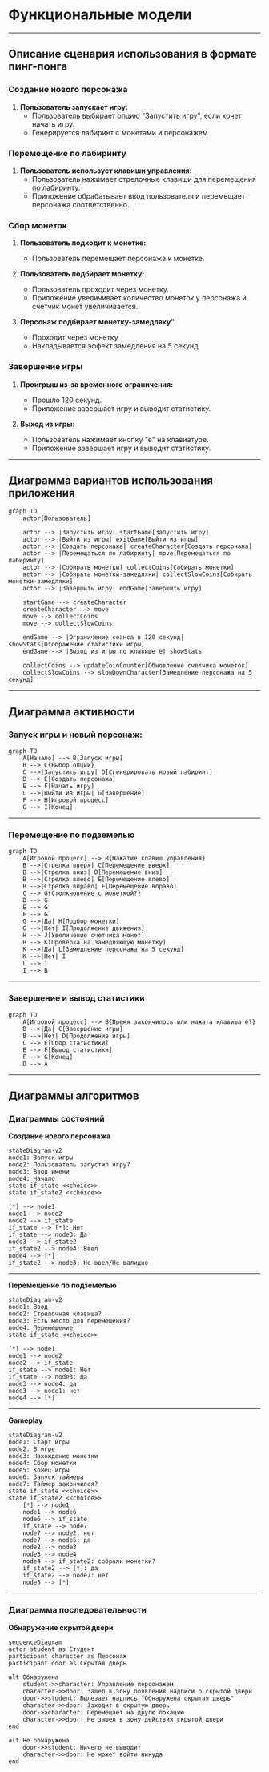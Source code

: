 # Функциональные модели
-----------------------------------------------------

## Описание сценария использования в формате пинг-понга 

### Создание нового персонажа

1. **Пользователь запускает игру:**
   - Пользователь выбирает опцию "Запустить игру", если хочет начать игру.
   - Генерируется лабиринт с монетами и персонажем

### Перемещение по лабиринту

1. **Пользователь использует клавиши управления:**
   - Пользователь нажимает стрелочные клавиши для перемещения по лабиринту.
   - Приложение обрабатывает ввод пользователя и перемещает персонажа соответственно.

### Сбор монеток

1. **Пользователь подходит к монетке:**
   - Пользователь перемещает персонажа к монетке.
 
2. **Пользователь подбирает монетку:**
   - Пользователь проходит через монетку.
   - Приложение увеличивает количество монеток у персонажа и счетчик монет увеличивается.

3. **Персонаж подбирает монетку-замедляку"**
   - Проходит через монетку
   - Накладывается эффект замедления на 5 секунд 

### Завершение игры
 
1. **Проигрыш из-за временного ограничения:**
   - Прошло 120 секунд.
   - Приложение завершает игру и выводит статистику.

2. **Выход из игры:**
   - Пользователь нажимает кнопку "ё" на клавиатуре.
   - Приложение завершает игру и выводит статистику.
	
---------------------------------------------------------------------
## Диаграмма вариантов использования приложения

```mermaid
graph TD
    actor[Пользователь]
    
    actor --> |Запустить игру| startGame[Запустить игру]
    actor --> |Выйти из игры| exitGame[Выйти из игры]
    actor --> |Создать персонажа| createCharacter[Создать персонажа]
    actor --> |Перемещаться по лабиринту| move[Перемещаться по лабиринту]
    actor --> |Собирать монетки| collectCoins[Собирать монетки]
    actor --> |Собирать монетки-замедляки| collectSlowCoins[Собирать монетки-замедляки]
    actor --> |Завершить игру| endGame[Завершить игру]

    startGame --> createCharacter
    createCharacter --> move
    move --> collectCoins
    move --> collectSlowCoins

    endGame --> |Ограничение сеанса в 120 секунд| showStats[Отображение статистики игры]
    endGame --> |Выход из игры по клавише ё| showStats

    collectCoins --> updateCoinCounter[Обновление счетчика монеток]
    collectSlowCoins --> slowDownCharacter[Замедление персонажа на 5 секунд]
```


---------------------------------------------------------------------
## Диаграмма активности


### Запуск игры и новый персонаж:

```mermaid
graph TD
    A[Начало] --> B[Запуск игры]
    B --> C{Выбор опции}
    C -->|Запустить игру| D[Сгенерировать новый лабиринт]
    D --> E[Создать персонажа]
    E --> F[Начать игру]
    C -->|Выйти из игры| G[Завершение]
    F --> H[Игровой процесс]
    G --> I[Конец]
```

---------------------------------------------------------------------
### Перемещение по подземелью

```mermaid
graph TD
    A[Игровой процесс] --> B{Нажатие клавиш управления}
    B -->|Стрелка вверх| C[Перемещение вверх]
    B -->|Стрелка вниз| D[Перемещение вниз]
    B -->|Стрелка влево| E[Перемещение влево]
    B -->|Стрелка вправо| F[Перемещение вправо]
    C --> G{Столкновение с монеткой?}
    D --> G
    E --> G
    F --> G
    G -->|Да| H[Подбор монетки]
    G -->|Нет| I[Продолжение движения]
    H --> J[Увеличение счетчика монет]
    H --> K[Проверка на замедляющую монетку]
    K -->|Да| L[Замедление персонажа на 5 секунд]
    K -->|Нет| I
    L --> I
    I --> B
```


---------------------------------------------------------------------
### Завершение и вывод статистики

```mermaid
graph TD
    A[Игровой процесс] --> B{Время закончилось или нажата клавиша ё?}
    B -->|Да| C[Завершение игры]
    B -->|Нет| D[Продолжение игры]
    C --> E[Сбор статистики]
    E --> F[Вывод статистики]
    F --> G[Конец]
    D --> A
```


---------------------------------------------------------------------


## Диаграммы алгоритмов

### Диаграммы состояний 

**Создание нового персонажа**

```mermaid
stateDiagram-v2
node1: Запуск игры
node2: Пользователь запустил игру?
node3: Ввод имени
node4: Начало
state if_state <<choice>>
state if_state2 <<choice>>

[*] --> node1
node1 --> node2
node2 --> if_state
if_state --> [*]: Нет
if_state --> node3: Да
node3 --> if_state2
if_state2 --> node4: Ввел
node4 --> [*]
if_state2 --> node3: Не ввел/Не валидно
```


---------------------------------------------------------------------

**Перемещение по подземелью**
```mermaid
stateDiagram-v2
node1: Ввод
node2: Стрелочная клавиша?
node3: Есть место для перемещения?
node4: Перемещение
state if_state <<choice>>

[*] --> node1
node1 --> node2
node2 --> if_state
if_state --> node1: Нет
if_state --> node3: Да
node3 --> node4: да
node3 --> node1: нет
node4 --> [*]

```


---------------------------------------------------------------------

**Gameplay**
```mermaid
stateDiagram-v2
node1: Старт игры
node2: В игре
node3: Нахождение монетки
node4: Сбор монетки
node5: Конец игры
node6: Запуск таймера
node7: Таймер закончился?
state if_state <<choice>>
state if_state2 <<choice>>
    [*] --> node1
    node1 --> node6
    node6 --> if_state
    if_state --> node7
    node7 --> node2: нет
    node7 --> node5: да
    node2 --> node3
    node3 --> node4
    node4 --> if_state2: собрали монетки?
    if_state2 --> [*]: да
    if_state2 --> node7: нет
    node5 --> [*]
```


---------------------------------------------------------------------


### Диаграмма последовательности

**Обнаружение скрытой двери**
```mermaid
sequenceDiagram
actor student as Студент
participant character as Персонаж
participant door as Скрытая дверь

alt Обнаружена
    student->>character: Управление персонажем
    character->>door: Зашел в зону появления надписи о скрытой двери
    door->>student: Вылезает надпись "Обнаружена скрытая дверь"
    character->>door: Заходит в скрытую дверь
    door->>character: Перемещает на другю локацию
    character->>door: Не зашел в зону действия скрытой двери
end

alt Не обнаружена
    door->>student: Ничего не выводит
    character->>door: Не может войти никуда
end
```
